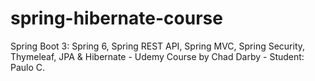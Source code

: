 # spring-hibernate-course
Spring Boot 3: Spring 6, Spring REST API, Spring MVC, Spring Security, Thymeleaf, JPA &amp; Hibernate - Udemy Course by Chad Darby - Student: Paulo C.
